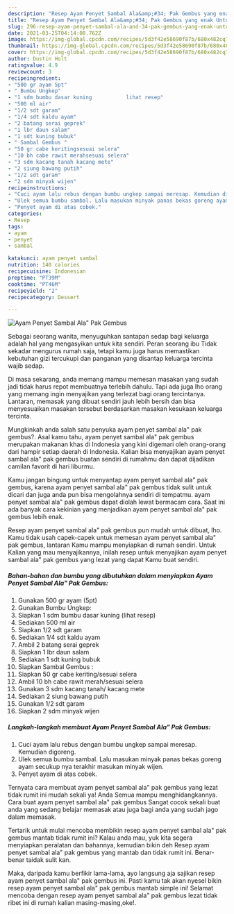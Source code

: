 ```yaml
---
description: "Resep Ayam Penyet Sambal Ala&amp;#34; Pak Gembus yang enak Untuk Jualan"
title: "Resep Ayam Penyet Sambal Ala&amp;#34; Pak Gembus yang enak Untuk Jualan"
slug: 296-resep-ayam-penyet-sambal-ala-and-34-pak-gembus-yang-enak-untuk-jualan
date: 2021-03-25T04:14:08.762Z
image: https://img-global.cpcdn.com/recipes/5d3f42e58690f87b/680x482cq70/ayam-penyet-sambal-ala-pak-gembus-foto-resep-utama.jpg
thumbnail: https://img-global.cpcdn.com/recipes/5d3f42e58690f87b/680x482cq70/ayam-penyet-sambal-ala-pak-gembus-foto-resep-utama.jpg
cover: https://img-global.cpcdn.com/recipes/5d3f42e58690f87b/680x482cq70/ayam-penyet-sambal-ala-pak-gembus-foto-resep-utama.jpg
author: Dustin Holt
ratingvalue: 4.9
reviewcount: 3
recipeingredient:
- "500 gr ayam 5pt"
- " Bumbu Ungkep"
- "1 sdm bumbu dasar kuning           lihat resep"
- "500 ml air"
- "1/2 sdt garam"
- "1/4 sdt kaldu ayam"
- "2 batang serai geprek"
- "1 lbr daun salam"
- "1 sdt kuning bubuk"
- " Sambal Gembus "
- "50 gr cabe keritingsesuai selera"
- "10 bh cabe rawit merahsesuai selera"
- "3 sdm kacang tanah kacang mete"
- "2 siung bawang putih"
- "1/2 sdt garam"
- "2 sdm minyak wijen"
recipeinstructions:
- "Cuci ayam lalu rebus dengan bumbu ungkep sampai meresap. Kemudian digoreng."
- "Ulek semua bumbu sambal. Lalu masukan minyak panas bekas goreng ayam secukup nya terakhir masukan minyak wijen."
- "Penyet ayam di atas cobek."
categories:
- Resep
tags:
- ayam
- penyet
- sambal

katakunci: ayam penyet sambal 
nutrition: 140 calories
recipecuisine: Indonesian
preptime: "PT39M"
cooktime: "PT46M"
recipeyield: "2"
recipecategory: Dessert

---
```



![Ayam Penyet Sambal Ala&#34; Pak Gembus](https://img-global.cpcdn.com/recipes/5d3f42e58690f87b/680x482cq70/ayam-penyet-sambal-ala-pak-gembus-foto-resep-utama.jpg)

Sebagai seorang wanita, menyuguhkan santapan sedap bagi keluarga adalah hal yang mengasyikan untuk kita sendiri. Peran seorang ibu Tidak sekadar mengurus rumah saja, tetapi kamu juga harus memastikan kebutuhan gizi tercukupi dan panganan yang disantap keluarga tercinta wajib sedap.

Di masa  sekarang, anda memang mampu memesan masakan yang sudah jadi tidak harus repot membuatnya terlebih dahulu. Tapi ada juga lho orang yang memang ingin menyajikan yang terlezat bagi orang tercintanya. Lantaran, memasak yang dibuat sendiri jauh lebih bersih dan bisa menyesuaikan masakan tersebut berdasarkan masakan kesukaan keluarga tercinta. 



Mungkinkah anda salah satu penyuka ayam penyet sambal ala&#34; pak gembus?. Asal kamu tahu, ayam penyet sambal ala&#34; pak gembus merupakan makanan khas di Indonesia yang kini digemari oleh orang-orang dari hampir setiap daerah di Indonesia. Kalian bisa menyajikan ayam penyet sambal ala&#34; pak gembus buatan sendiri di rumahmu dan dapat dijadikan camilan favorit di hari liburmu.

Kamu jangan bingung untuk menyantap ayam penyet sambal ala&#34; pak gembus, karena ayam penyet sambal ala&#34; pak gembus tidak sulit untuk dicari dan juga anda pun bisa mengolahnya sendiri di tempatmu. ayam penyet sambal ala&#34; pak gembus dapat diolah lewat bermacam cara. Saat ini ada banyak cara kekinian yang menjadikan ayam penyet sambal ala&#34; pak gembus lebih enak.

Resep ayam penyet sambal ala&#34; pak gembus pun mudah untuk dibuat, lho. Kamu tidak usah capek-capek untuk memesan ayam penyet sambal ala&#34; pak gembus, lantaran Kamu mampu menyiapkan di rumah sendiri. Untuk Kalian yang mau menyajikannya, inilah resep untuk menyajikan ayam penyet sambal ala&#34; pak gembus yang lezat yang dapat Kamu buat sendiri.

<!--inarticleads1-->

##### Bahan-bahan dan bumbu yang dibutuhkan dalam menyiapkan Ayam Penyet Sambal Ala&#34; Pak Gembus:

1. Gunakan 500 gr ayam (5pt)
1. Gunakan  Bumbu Ungkep:
1. Siapkan 1 sdm bumbu dasar kuning           (lihat resep)
1. Sediakan 500 ml air
1. Siapkan 1/2 sdt garam
1. Sediakan 1/4 sdt kaldu ayam
1. Ambil 2 batang serai geprek
1. Siapkan 1 lbr daun salam
1. Sediakan 1 sdt kuning bubuk
1. Siapkan  Sambal Gembus :
1. Siapkan 50 gr cabe keriting/sesuai selera
1. Ambil 10 bh cabe rawit merah/sesuai selera
1. Gunakan 3 sdm kacang tanah/ kacang mete
1. Sediakan 2 siung bawang putih
1. Gunakan 1/2 sdt garam
1. Siapkan 2 sdm minyak wijen




<!--inarticleads2-->

##### Langkah-langkah membuat Ayam Penyet Sambal Ala&#34; Pak Gembus:

1. Cuci ayam lalu rebus dengan bumbu ungkep sampai meresap. Kemudian digoreng.
1. Ulek semua bumbu sambal. Lalu masukan minyak panas bekas goreng ayam secukup nya terakhir masukan minyak wijen.
1. Penyet ayam di atas cobek.




Ternyata cara membuat ayam penyet sambal ala&#34; pak gembus yang lezat tidak rumit ini mudah sekali ya! Anda Semua mampu menghidangkannya. Cara buat ayam penyet sambal ala&#34; pak gembus Sangat cocok sekali buat anda yang sedang belajar memasak atau juga bagi anda yang sudah jago dalam memasak.

Tertarik untuk mulai mencoba membikin resep ayam penyet sambal ala&#34; pak gembus mantab tidak rumit ini? Kalau anda mau, yuk kita segera menyiapkan peralatan dan bahannya, kemudian bikin deh Resep ayam penyet sambal ala&#34; pak gembus yang mantab dan tidak rumit ini. Benar-benar taidak sulit kan. 

Maka, daripada kamu berfikir lama-lama, ayo langsung aja sajikan resep ayam penyet sambal ala&#34; pak gembus ini. Pasti kamu tak akan nyesel bikin resep ayam penyet sambal ala&#34; pak gembus mantab simple ini! Selamat mencoba dengan resep ayam penyet sambal ala&#34; pak gembus lezat tidak ribet ini di rumah kalian masing-masing,oke!.

